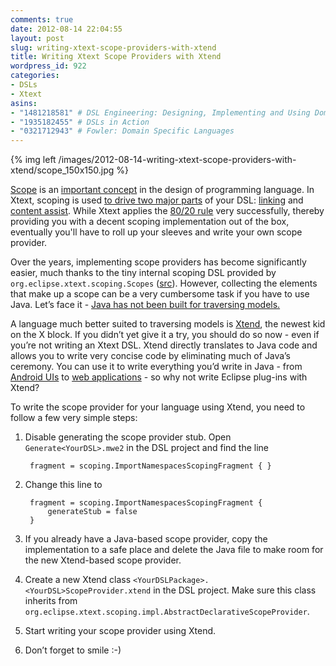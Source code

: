 ```yaml
---
comments: true
date: 2012-08-14 22:04:55
layout: post
slug: writing-xtext-scope-providers-with-xtend
title: Writing Xtext Scope Providers with Xtend
wordpress_id: 922
categories:
- DSLs
- Xtext
asins:
- "1481218581" # DSL Engineering: Designing, Implementing and Using Domain-Specific Languages
- "1935182455" # DSLs in Action
- "0321712943" # Fowler: Domain Specific Languages
---
```


{% img left /images/2012-08-14-writing-xtext-scope-providers-with-xtend/scope_150x150.jpg %}

[Scope][1] is an [important concept][2] in the design of programming language. In Xtext, scoping is used [to drive two major parts][3] of your DSL: [linking][4] and [content assist][5]. While Xtext applies the [80/20 rule][6] very successfully, thereby providing you with a decent scoping implementation out of the box, eventually you'll have to roll up your sleeves and write your own scope provider.

  [1]: http://en.wikipedia.org/wiki/Scope_(computer_science)
  [2]: http://phobos.ramapo.edu/~amruth/grants/problets/courseware/scope/home.html
  [3]: http://zarnekow.blogspot.de/2009/01/xtext-corner-2-linking-and-scoping.html
  [4]: http://www.eclipse.org/Xtext/documentation.html#linking
  [5]: http://www.eclipse.org/Xtext/documentation.html#contentAssist
  [6]: http://en.wikiquote.org/wiki/Alan_Kay

<!-- more -->

Over the years, implementing scope providers has become significantly easier, much thanks to the tiny internal scoping DSL provided by `org.eclipse.xtext.scoping.Scopes` ([src][7]). However, collecting the elements that make up a scope can be a very cumbersome task if you have to use Java. Let’s face it - [Java has not been built for traversing models.][8]

  [7]: https://github.com/eclipse/xtext/blob/v2.3.0/plugins/org.eclipse.xtext/src/org/eclipse/xtext/scoping/Scopes.java
  [8]: http://www.cafeaulait.org/slides/hope/02.html

A language much better suited to traversing models is [Xtend][9], the newest kid on the X block. If you didn’t yet give it a try, you should do so now - even if you’re not writing an Xtext DSL. Xtend directly translates to Java code and allows you to write very concise code by eliminating much of Java’s ceremony. You can use it to write everything you’d write in Java - from [Android UIs][10] to [web applications][11] - so why not write Eclipse plug-ins with Xtend?
  
  [9]: http://www.eclipse.org/xtend/
  [10]: http://blog.efftinge.de/2011/12/writing-android-uis-with-xtend.html
  [11]: http://www.eclipse.org/Xtext/7languagesDoc.html#httpRouting

To write the scope provider for your language using Xtend, you need to follow a few very simple steps:

1. Disable generating the scope provider stub. Open `Generate<YourDSL>.mwe2` in the DSL project and find the line 
    
		fragment = scoping.ImportNamespacesScopingFragment { }

2. Change this line to
    
		fragment = scoping.ImportNamespacesScopingFragment {
			generateStub = false
		}

3. If you already have a Java-based scope provider, copy the implementation to a safe place and delete the Java file to make room for the new Xtend-based scope provider.

4. Create a new Xtend class `<YourDSLPackage>.<YourDSL>ScopeProvider.xtend` in the DSL project. Make sure this class inherits from `org.eclipse.xtext.scoping.impl.AbstractDeclarativeScopeProvider`.

5. Start writing your scope provider using Xtend.

6. Don’t forget to smile :-)




